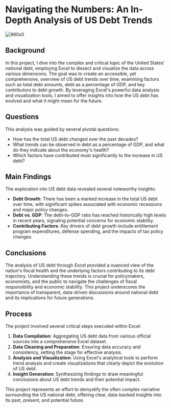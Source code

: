 # Navigating the Numbers: An In-Depth Analysis of US Debt Trends

![960x0](https://github.com/VictoriaEchols/MSExcelProject_Navigating-the-Numbers-An-In-Depth-Analysis-of-US-Debt-Trends/assets/157342613/f09bf138-7d70-41f6-a17b-5469881c48e4)


## Background

In this project, I dive into the complex and critical topic of the United States' national debt, employing Excel to dissect and visualize the data across various dimensions. The goal was to create an accessible, yet comprehensive, overview of US debt trends over time, examining factors such as total debt amounts, debt as a percentage of GDP, and key contributors to debt growth. By leveraging Excel's powerful data analysis and visualization tools, I aimed to offer insights into how the US debt has evolved and what it might mean for the future.

## Questions

This analysis was guided by several pivotal questions:
- How has the total US debt changed over the past decades?
- What trends can be observed in debt as a percentage of GDP, and what do they indicate about the economy's health?
- Which factors have contributed most significantly to the increase in US debt?

## Main Findings

The exploration into US debt data revealed several noteworthy insights:
- **Debt Growth**: There has been a marked increase in the total US debt over time, with significant spikes associated with economic recessions and major policy changes.
- **Debt vs. GDP**: The debt-to-GDP ratio has reached historically high levels in recent years, signaling potential concerns for economic stability.
- **Contributing Factors**: Key drivers of debt growth include entitlement program expenditures, defense spending, and the impacts of tax policy changes.

## Conclusions

The analysis of US debt through Excel provided a nuanced view of the nation's fiscal health and the underlying factors contributing to its debt trajectory. Understanding these trends is crucial for policymakers, economists, and the public to navigate the challenges of fiscal responsibility and economic stability. This project underscores the importance of transparent, data-driven discussions around national debt and its implications for future generations.

## Process

The project involved several critical steps executed within Excel:
1. **Data Compilation**: Aggregating US debt data from various official sources into a comprehensive Excel dataset.
2. **Data Cleaning and Preparation**: Ensuring data accuracy and consistency, setting the stage for effective analysis.
3. **Analysis and Visualization**: Using Excel's analytical tools to perform trend analysis and create visualizations that clearly depict the evolution of US debt.
4. **Insight Generation**: Synthesizing findings to draw meaningful conclusions about US debt trends and their potential impact.

This project represents an effort to demystify the often complex narrative surrounding the US national debt, offering clear, data-backed insights into its past, present, and potential future.
